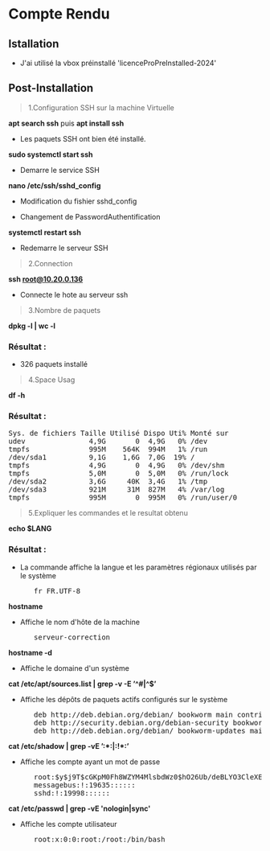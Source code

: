 # Compte Rendu

## Istallation

- J'ai utilisé la vbox préinstallé 'licenceProPreInstalled-2024'

## Post-Installation

>1.Configuration SSH sur la machine Virtuelle

**apt search ssh** puis **apt install ssh**  

- Les paquets SSH ont bien été installé.

**sudo systemctl start ssh**

- Demarre le service SSH

**nano /etc/ssh/sshd_config**

- Modification du fishier sshd_config  

- Changement de PasswordAuthentification 

**systemctl restart ssh**

- Redemarre le serveur SSH

>2.Connection

**ssh root@10.20.0.136**

- Connecte le hote au serveur ssh 

>3.Nombre de paquets

**dpkg -l | wc -l**

### Résultat : 

- 326 paquets installé 

>4.Space Usag

**df -h**

### Résultat :

<pre>
Sys. de fichiers Taille Utilisé Dispo Uti% Monté sur
udev               4,9G       0  4,9G   0% /dev
tmpfs              995M    564K  994M   1% /run
/dev/sda1          9,1G    1,6G  7,0G  19% /
tmpfs              4,9G       0  4,9G   0% /dev/shm
tmpfs              5,0M       0  5,0M   0% /run/lock
/dev/sda2          3,6G     40K  3,4G   1% /tmp
/dev/sda3          921M     31M  827M   4% /var/log
tmpfs              995M       0  995M   0% /run/user/0
</pre>

>5.Expliquer les commandes et le resultat obtenu

**echo $LANG**

### Résultat :

- La commande affiche la langue et les paramètres régionaux utilisés par le système 

<pre>
      fr_FR.UTF-8
</pre>

**hostname**

- Affiche le nom d'hôte de la machine

<pre>
      serveur-correction
</pre>


**hostname -d**

- Affiche le domaine d'un système

**cat /etc/apt/sources.list | grep -v -E ’^#|^$’**

- Affiche les dépôts de paquets actifs configurés sur le système

<pre>
      deb http://deb.debian.org/debian/ bookworm main contrib non-free non-free-firmware
      deb http://security.debian.org/debian-security bookworm-security main contrib non-free non-free-firmware
      deb http://deb.debian.org/debian/ bookworm-updates main contrib non-free non-free-firmware
</pre>
  
**cat /etc/shadow | grep -vE ’:\*:|:!\*:’**

- Affiche les compte ayant un mot de passe
  
<pre>
      root:$y$j9T$cGKpM0Fh8WZYM4MlsbdWz0$hO26Ub/deBLYO3CleXEevZ8v/V.ItKMLsZ274x5BMtA:19635:0:99999:7:::
      messagebus:!:19635::::::
      sshd:!:19998::::::
</pre>

**cat /etc/passwd | grep -vE 'nologin|sync'**

- Affiche les compte utilisateur

<pre>
      root:x:0:0:root:/root:/bin/bash
</pre>
